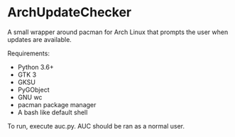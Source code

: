 # ArchUpdateChecker
A small wrapper around pacman for Arch Linux that prompts the user when updates are available.

Requirements:
* Python 3.6+
* GTK 3
* GKSU
* PyGObject
* GNU wc
* pacman package manager
* A bash like default shell

To run, execute auc.py. AUC should be ran as a normal user.
